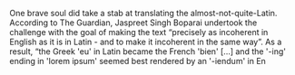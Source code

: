 One brave soul did take a stab at translating the almost-not-quite-Latin. According to The Guardian, Jaspreet Singh Boparai 
undertook the challenge with the goal of making the text “precisely as incoherent in English as it is in Latin - and to make it
incoherent in the same way”. As a result, “the Greek 'eu' in Latin became the French 'bien' [...] and the '-ing' ending in
'lorem ipsum' seemed best rendered by an '-iendum' in En